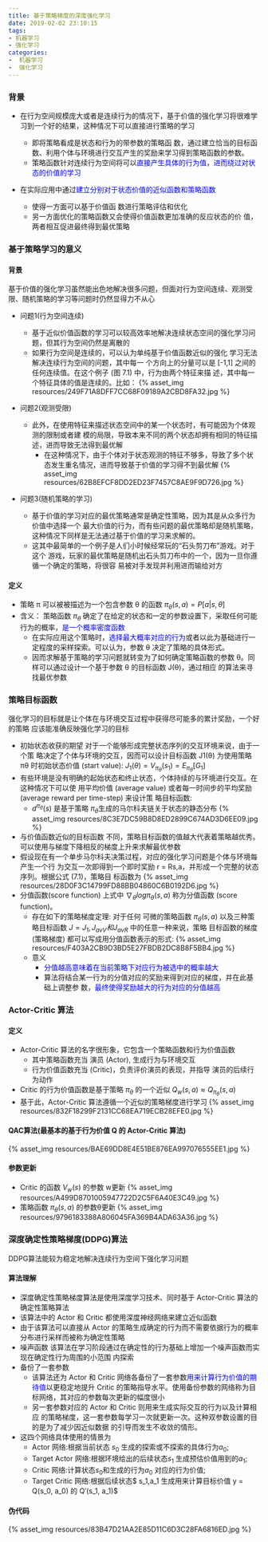 ```yaml
---
title: 基于策略梯度的深度强化学习
date: 2019-02-02 23:10:15
tags: 
- 机器学习
- 强化学习
categories: 
-  机器学习
-  强化学习
---
```


### 背景
- 在行为空间规模庞大或者是连续行为的情况下，基于价值的强化学习将很难学习到一个好的结果，这种情况下可以直接进行策略的学习
  - 即将策略看成是状态和行为的带参数的策略函 数，通过建立恰当的目标函数、利用个体与环境进行交互产生的奖励来学习得到策略函数的参数。
  - 策略函数针对连续行为空间将可以<font color='blue'>直接产生具体的行为值，进而绕过对状态的价值的学习</font>
  
- 在实际应用中通过<font color='blue'>建立分别对于状态价值的近似函数和策略函数</font>
  - 使得一方面可以基于价值函 数进行策略评估和优化
  - 另一方面优化的策略函数又会使得价值函数更加准确的反应状态的价 值，两者相互促进最终得到最优策略
  

### 基于策略学习的意义
#### 背景
基于价值的强化学习虽然能出色地解决很多问题，但面对行为空间连续、观测受 限、随机策略的学习等问题时仍然显得力不从心
- 问题1(行为空间连续)
  - 基于近似价值函数的学习可以较高效率地解决连续状态空间的强化学习问题，但其行为空间仍然是离散的
  - 如果行为空间是连续的，可以认为单纯基于价值函数近似的强化 学习无法解决连续行为空间的问题，其中每一 个方向上的分量可以是 [-1,1] 之间的任何连续值。在这个例子 (图 7.1) 中，行为由两个特征来描 述，其中每一个特征具体的值是连续的。比如：
  {% asset_img resources/249F71A8DFF7CC68F09189A2CBD8FA32.jpg %}

- 问题2(观测受限)
  - 此外，在使用特征来描述状态空间中的某一个状态时，有可能因为个体观测的限制或者建 模的局限，导致本来不同的两个状态却拥有相同的特征描述，进而导致无法得到最优解
    - 在这种情况下，由于个体对于状态观测的特征不够多，导致了多个状 态发生重名情况，进而导致基于价值的学习得不到最优解
  {% asset_img resources/62B8EFCF8DD2ED23F7457C8AE9F9D726.jpg %}

- 问题3(随机策略的学习)
  - 基于价值的学习对应的最优策略通常是确定性策略，因为其是从众多行为价值中选择一个 最大价值的行为，而有些问题的最优策略却是随机策略，这种情况下同样是无法通过基于价值的学习来求解的。
  - 这其中最简单的一个例子是人们小时候经常玩的“石头剪刀布”游戏。对于这个 游戏，玩家的最优策略是随机出石头剪刀布中的一个，因为一旦你遵循一个确定的策略，将很容 易被对手发现并利用进而输给对方


#### 定义
- 策略 π 可以被被描述为一个包含参数 θ 的函数
$π_θ(s,a) = P[a | s,θ]$
- 含义：
  策略函数 $π_θ$ 确定了在给定的状态和一定的参数设置下，采取任何可能行为的概率，<font color='blue'>是一个概率密度函数</font>
  - 在实际应用这个策略时，<font color='blue'>选择最大概率对应的行为</font>或者以此为基础进行一定程度的采样探索。可以认为，参数 θ 决定了策略的具体形式。
  - 因而求解基于策略的学习问题就转变为了如何确定策略函数的参数 θ。同样可以通过设计一个基于参数 θ 的目标函数 J(θ)，通过相应 的算法来寻找最优参数
  

### 策略目标函数
强化学习的目标就是让个体在与环境交互过程中获得尽可能多的累计奖励，一个好的策略 应该能准确反映强化学习的目标
- 初始状态收获的期望
  对于一个能够形成完整状态序列的交互环境来说，由于一个策 略决定了个体与环境的交互，因而可以设计目标函数 J1(θ) 为使用策略 πθ 时初始状态价值 (start value):
  $J_1(θ) = V_{π_θ} (s_1) = E_{π_θ} [G_1]$
- 有些环境是没有明确的起始状态和终止状态，个体持续的与环境进行交互。在这种情况下可以使 用平均价值 (average value) 或者每一时间步的平均奖励 (average reward per time-step) 来设计策
 略目标函数:
  - $d^{π_θ} (s)$ 是基于策略 $π_θ$生成的马尔科夫链关于状态的静态分布
  {% asset_img resources/8C3E7DC59B8D8ED2899C674AD3D6EE09.jpg %}
- 与价值函数近似的目标函数 不同，策略目标函数的值越大代表着策略越优秀。可以使用与梯度下降相反的梯度上升来求解最优参数
- 假设现在有一个单步马尔科夫决策过程，对应的强化学习问题是个体与环境每产生一个行 为交互一次即得到一个即时奖励 r = Rs,a，并形成一个完整的状态序列。根据公式 (7.1)，策略目 标函数为
  {% asset_img resources/28D0F3C14799FD88BB04860C6B0192D6.jpg %}
- 分值函数(score function)
  上式中 $∇_θlogπ_θ(s,a)$ 称为分值函数 (score function)。
  - 存在如下的策略梯度定理:
    对于任何 可微的策略函数 $π_θ(s, a)$ 以及三种策略目标函数 $J = J_1, J_{avV} 和 J_{avR}$ 中的任意一种来说，策略 目标函数的梯度 (策略梯度) 都可以写成用分值函数表示的形式:
    {% asset_img resources/F403A2CB9D3BD5E27FBDB2DC8B8F5BB4.jpg %}
  - 意义
    - <font color='blue'>分值越高意味着在当前策略下对应行为被选中的概率越大</font>
    - 算法将结合某一行为的分值对应的奖励来得到对应的梯度，并在此基础上调整参 数，<font color='blue'>最终使得奖励越大的行为对应的分值越高</font>


### Actor-Critic 算法
####  定义
- Actor-Critic 算法的名字很形象，它包含一个策略函数和行为价值函数
  - 其中策略函数充当 演员 (Actor), 生成行为与环境交互
  - 行为价值函数充当 (Critic)，负责评价演员的表现，并指导 演员的后续行为动作
- Critic 的行为价值函数是基于策略 $π_θ$ 的一个近似
  $Q_w(s, a) ≈ Q_{π_θ} (s, a)$
- 基于此，Actor-Critic 算法遵循一个近似的策略梯度进行学习
  {% asset_img resources/832F18299F2131CC68EA719ECB28EFE0.jpg %}

#### QAC算法(最基本的基于行为价值 Q 的 Actor-Critic 算法)
{% asset_img resources/BAE69DD8E4E51BE876EA997076555EE1.jpg %}

#### 参数更新
- Critic 的函数 $V_w(s)$ 的参数 w更新
  {% asset_img resources/A499D8701005947722D2C5F6A40E3C49.jpg %}
- 策略函数 $π_θ(s,a)$ 的参数θ更新
  {% asset_img resources/9796183388A806045FA369B4ADA63A36.jpg %}


### 深度确定性策略梯度(DDPG)算法
DDPG算法能较为稳定地解决连续行为空间下强化学习问题
#### 算法理解
- 深度确定性策略梯度算法是使用深度学习技术、同时基于 Actor-Critic 算法的确定性策略算法
- 该算法中的 Actor 和 Critic 都使用深度神经网络来建立近似函数
- 由于该算法可以直接从 Actor 的策略生成确定的行为而不需要依据行为的概率分布进行采样而被称为确定性策略
- 噪声函数
  该算法在学习阶段通过在确定性的行为基础上增加一个噪声函数而实现在确定性行为周围的小范围 内探索
- 备份了一套参数
  - 该算法还为 Actor 和 Critic 网络各备份了一套参数<font color='blue'>用来计算行为价值的期待值</font>以更稳定地提升 Critic 的策略指导水平。使用备份参数的网络称为目标网络，其对应的参数每次更新的幅度很小
  - 另一套参数对应的 Actor 和 Critic 则用来生成实际交互的行为以及计算相应 的策略梯度，这一套参数每学习一次就更新一次。这种双参数设置的目的是为了减少因近似数据 的引导而发生不收敛的情形。
- 这四个网络具体使用的情景为
  - Actor 网络:根据当前状态 $s_0$ 生成的探索或不探索的具体行为$a_0$;
  - Target Actor 网络:根据环境给出的后续状态$s_1$ 生成预估价值用到的$a_1$;
  - Critic 网络:计算状态$s_0$和生成的行为$a_0$ 对应的行为价值;
  - Target Critic 网络:根据后续状态$ s_1,a_1 生成用来计算目标价值 y = Q(s_0, a_0) 的 Q′(s_1, a_1)$
  

#### 伪代码
{% asset_img resources/83B47D21AA2E85D11C6D3C28FA6816ED.jpg %}
